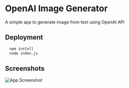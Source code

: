 
# OpenAI Image Generator

A simple app to generate image from text using OpenAI API


## Deployment

```bash
  npm install
  node index.js
```



## Screenshots

![App Screenshot](https://i.ibb.co/PZD6KWV/red.png/468x300?text=App+Screenshot+Here)

